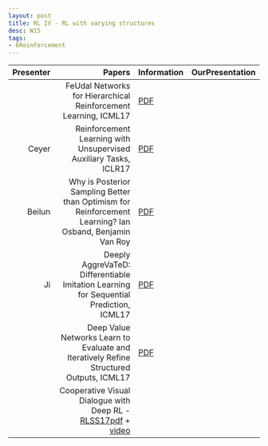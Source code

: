 ```yaml
---
layout: post
title: RL IV - RL with varying structures
desc: W15
tags:
- 6Reinforcement
---
```


| Presenter | Papers | Information| OurPresentation |
| -----: | ----------: | :----- | :----- |
|  | FeUdal Networks for Hierarchical Reinforcement Learning, ICML17 | [PDF](https://arxiv.org/pdf/1703.01161.pdf) |
| Ceyer | Reinforcement Learning with Unsupervised Auxiliary Tasks, ICLR17 | [PDF](https://arxiv.org/pdf/1611.05397.pdf) |
| Beilun  | Why is Posterior Sampling Better than Optimism for Reinforcement Learning? Ian Osband, Benjamin Van Roy | [PDF](https://arxiv.org/abs/1607.00215) |
| Ji | Deeply AggreVaTeD: Differentiable Imitation Learning for Sequential Prediction, ICML17 | [PDF](http://proceedings.mlr.press/v70/sun17d.html) |
|  | Deep Value Networks Learn to Evaluate and Iteratively Refine Structured Outputs, ICML17 | [PDF](http://proceedings.mlr.press/v70/gygli17a.html) |
| | Cooperative Visual Dialogue with Deep RL - [RLSS17pdf](http://videolectures.net/site/normal_dl/tag=1137915/deeplearning2017_parikh_batra_deep_rl.pdf) + [video](http://videolectures.net/deeplearning2017_parikh_batra_deep_rl/)|
